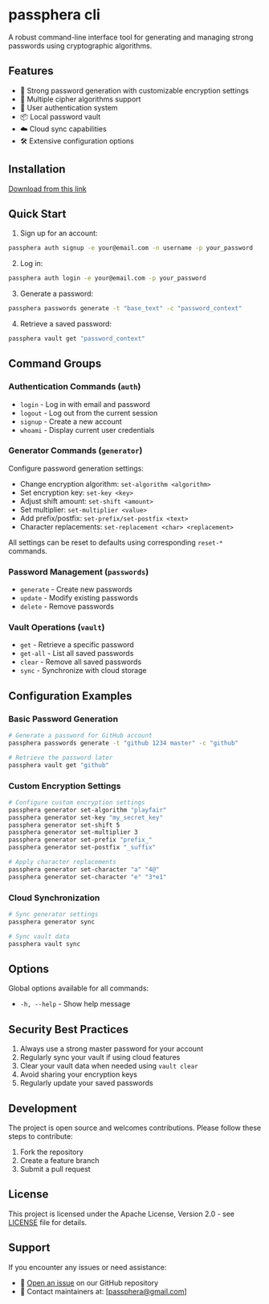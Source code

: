 # passphera cli

A robust command-line interface tool for generating and managing strong passwords using cryptographic algorithms.

## Features

- 🔐 Strong password generation with customizable encryption settings
- 🔄 Multiple cipher algorithms support
- 👤 User authentication system
- 📦 Local password vault
- ☁️ Cloud sync capabilities
- 🛠️ Extensive configuration options

## Installation

[Download from this link](https://github.com/passphera/cli/releases/)

## Quick Start

1. Sign up for an account:
```bash
passphera auth signup -e your@email.com -n username -p your_password
```

2. Log in:
```bash
passphera auth login -e your@email.com -p your_password
```

3. Generate a password:
```bash
passphera passwords generate -t "base_text" -c "password_context"
```

4. Retrieve a saved password:
```bash
passphera vault get "password_context"
```

## Command Groups

### Authentication Commands (`auth`)
- `login` - Log in with email and password
- `logout` - Log out from the current session
- `signup` - Create a new account
- `whoami` - Display current user credentials

### Generator Commands (`generator`)
Configure password generation settings:
- Change encryption algorithm: `set-algorithm <algorithm>`
- Set encryption key: `set-key <key>`
- Adjust shift amount: `set-shift <amount>`
- Set multiplier: `set-multiplier <value>`
- Add prefix/postfix: `set-prefix/set-postfix <text>`
- Character replacements: `set-replacement <char> <replacement>`

All settings can be reset to defaults using corresponding `reset-*` commands.

### Password Management (`passwords`)
- `generate` - Create new passwords
- `update` - Modify existing passwords
- `delete` - Remove passwords

### Vault Operations (`vault`)
- `get` - Retrieve a specific password
- `get-all` - List all saved passwords
- `clear` - Remove all saved passwords
- `sync` - Synchronize with cloud storage

## Configuration Examples

### Basic Password Generation
```bash
# Generate a password for GitHub account
passphera passwords generate -t "github 1234 master" -c "github"

# Retrieve the password later
passphera vault get "github"
```

### Custom Encryption Settings
```bash
# Configure custom encryption settings
passphera generator set-algorithm "playfair"
passphera generator set-key "my_secret_key"
passphera generator set-shift 5
passphera generator set-multiplier 3
passphera generator set-prefix "prefix_"
passphera generator set-postfix "_suffix"

# Apply character replacements
passphera generator set-character "a" "4@"
passphera generator set-character "e" "3*e1"
```

### Cloud Synchronization
```bash
# Sync generator settings
passphera generator sync

# Sync vault data
passphera vault sync
```

## Options

Global options available for all commands:
- `-h, --help` - Show help message

## Security Best Practices

1. Always use a strong master password for your account
2. Regularly sync your vault if using cloud features
3. Clear your vault data when needed using `vault clear`
4. Avoid sharing your encryption keys
5. Regularly update your saved passwords

## Development

The project is open source and welcomes contributions. Please follow these steps to contribute:

1. Fork the repository
2. Create a feature branch
3. Submit a pull request

## License

This project is licensed under the Apache License, Version 2.0 - see [LICENSE](LICENSE) file for details.

## Support

If you encounter any issues or need assistance:

- 📝 [Open an issue](https://github.com/passphera/cli/issues) on our GitHub repository
- 📧 Contact maintainers at: [passphera@gmail.com]
